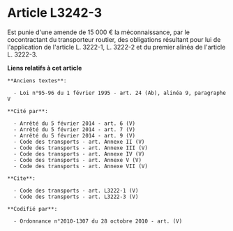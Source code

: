 # Article L3242-3

Est punie d'une amende de 15 000 € la méconnaissance, par le cocontractant du transporteur routier, des obligations résultant
pour lui de l'application de l'article L. 3222-1, L. 3222-2 et du premier alinéa de l'article L. 3222-3.

**Liens relatifs à cet article**

	**Anciens textes**:

	  - Loi n°95-96 du 1 février 1995 - art. 24 (Ab), alinéa 9, paragraphe V

	**Cité par**:

	  - Arrêté du 5 février 2014 - art. 6 (V)
	  - Arrêté du 5 février 2014 - art. 7 (V)
	  - Arrêté du 5 février 2014 - art. 9 (V)
	  - Code des transports - art. Annexe II (V)
	  - Code des transports - art. Annexe III (V)
	  - Code des transports - art. Annexe IV (V)
	  - Code des transports - art. Annexe V (V)
	  - Code des transports - art. Annexe VII (V)

	**Cite**:

	  - Code des transports - art. L3222-1 (V)
	  - Code des transports - art. L3222-3 (V)

	**Codifié par**:

	  - Ordonnance n°2010-1307 du 28 octobre 2010 - art. (V)
